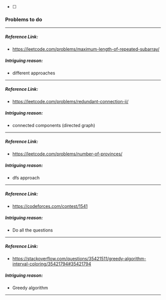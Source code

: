 - [ ] 
 ### Problems to do
 
 ---

##### Reference Link:
- https://leetcode.com/problems/maximum-length-of-repeated-subarray/
##### Intriguing reason:
- different approaches

---
##### Reference Link:
- https://leetcode.com/problems/redundant-connection-ii/
##### Intriguing reason:
- connected components (directed graph)

---

##### Reference Link:
- https://leetcode.com/problems/number-of-provinces/
##### Intriguing reason:
- dfs approach

---

##### Reference Link:
- https://codeforces.com/contest/1541
##### Intriguing reason:
- Do all the questions

---
##### Reference Link:
- https://stackoverflow.com/questions/35421511/greedy-algorithm-interval-coloring/35421794#35421794
##### Intriguing reason:
- Greedy algorithm

 ---
 